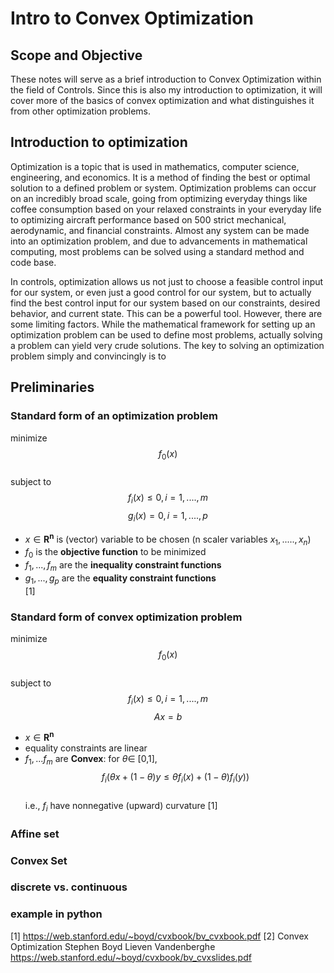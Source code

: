 # Intro to Convex Optimization

## Scope and Objective
These notes will serve as a brief introduction to Convex Optimization within the field of Controls. Since this is also my introduction to optimization, it will cover more of the basics of convex optimization and what distinguishes it from other optimization problems.  

## Introduction to optimization
Optimization is a topic that is used in mathematics, computer science, engineering, and economics. It is a method of finding the best or optimal solution to a defined problem or system. Optimization problems can occur on an incredibly broad scale, going from optimizing everyday things like coffee consumption based on your relaxed constraints in your everyday life to optimizing aircraft performance based on 500 strict mechanical, aerodynamic, and financial constraints. Almost any system can be made into an optimization problem, and due to advancements in mathematical computing, most problems can be solved using a standard method and code base.

In controls, optimization allows us not just to choose a feasible control input for our system, or even just a good control for our system, but to actually find the best control input for our system based on our constraints, desired behavior, and current state. This can be a powerful tool. However, there are some limiting factors. While the mathematical framework for setting up an optimization problem can be used to define most problems, actually solving a problem can yield very crude solutions. The key to solving an optimization problem simply and convincingly is to    

## Preliminaries  
### Standard form of an optimization problem 
minimize    $$f_0 (x)$$  
subject to  $$f_i (x) \leq 0, i = 1, ...., m$$ 
             $$g_i (x) = 0, i = 1, ...., p$$
* $x \in \pmb{R^n}$ is (vector) variable to be chosen (n scaler variables $x_1, ....., x_n$)
* $f_0$ is the **objective function** to be minimized
* $f_1, ..., f_m$ are the **inequality constraint functions**
* $g_1, ..., g_p$ are the **equality constraint functions**  
[1]

### Standard form of convex optimization problem
minimize    $$f_0 (x)$$  
subject to  $$f_i (x) \leq 0, i = 1, ...., m$$ 
             $$Ax = b$$
* $x \in \pmb{R^n}$
* equality constraints are linear
* $f_1, ... f_m$ are **Convex**: for $\theta \in$ [0,1],  
$$f_i(\theta x+ (1- \theta)y \leq \theta f_i(x) + (1-\theta)f_i(y))$$  
i.e., $f_i$ have nonnegative (upward) curvature
[1]

### Affine set


### Convex Set

### discrete vs. continuous



### example in python


[1] https://web.stanford.edu/~boyd/cvxbook/bv_cvxbook.pdf 
[2] Convex Optimization Stephen Boyd Lieven Vandenberghe https://web.stanford.edu/~boyd/cvxbook/bv_cvxslides.pdf
